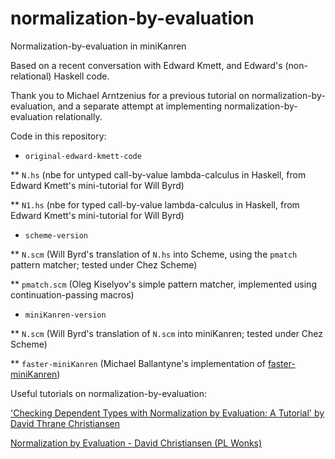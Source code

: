 # normalization-by-evaluation

Normalization-by-evaluation in miniKanren

Based on a recent conversation with Edward Kmett, and Edward's (non-relational) Haskell code.

Thank you to Michael Arntzenius for a previous tutorial on normalization-by-evaluation, and a separate attempt at implementing normalization-by-evaluation relationally.

Code in this repository:

* `original-edward-kmett-code`

** `N.hs` (nbe for untyped call-by-value lambda-calculus in Haskell, from Edward Kmett's mini-tutorial for Will Byrd)

** `N1.hs` (nbe for typed call-by-value lambda-calculus in Haskell, from Edward Kmett's mini-tutorial for Will Byrd)

* `scheme-version`

** `N.scm` (Will Byrd's translation of `N.hs` into Scheme, using the `pmatch` pattern matcher; tested under Chez Scheme)

** `pmatch.scm` (Oleg Kiselyov's simple pattern matcher, implemented using continuation-passing macros)

* `miniKanren-version`

** `N.scm` (Will Byrd's translation of `N.scm` into miniKanren; tested under Chez Scheme)

** `faster-miniKanren` (Michael Ballantyne's implementation of [faster-miniKanren](https://github.com/michaelballantyne/faster-miniKanren))

Useful tutorials on normalization-by-evaluation:

['Checking Dependent Types with Normalization by Evaluation: A Tutorial' by David Thrane Christiansen](http://www.davidchristiansen.dk/tutorials/nbe/)

[Normalization by Evaluation - David Christiansen (PL Wonks)](https://www.youtube.com/watch?v=CpADWJa-f28)
